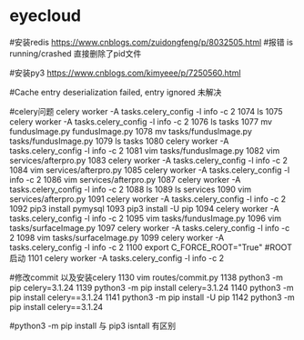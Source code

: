 # eyecloud
#安装redis
https://www.cnblogs.com/zuidongfeng/p/8032505.html
#报错 is running/crashed   直接删除了pid文件


#安装py3    https://www.cnblogs.com/kimyeee/p/7250560.html


#Cache entry deserialization failed, entry ignored   未解决

#celery问题
 celery worker -A tasks.celery_config -l info -c 2
 1074  ls
 1075  celery worker -A tasks.celery_config -l info -c 2
 1076  ls tasks
 1077  mv funduslmage.py fundusImage.py
 1078  mv tasks/funduslmage.py tasks/fundusImage.py
 1079  ls tasks
 1080  celery worker -A tasks.celery_config -l info -c 2
 1081  vim tasks/fundusImage.py
 1082  vim services/afterpro.py
 1083  celery worker -A tasks.celery_config -l info -c 2
 1084  vim services/afterpro.py
 1085  celery worker -A tasks.celery_config -l info -c 2
 1086  vim services/afterpro.py
 1087  celery worker -A tasks.celery_config -l info -c 2
 1088  ls
 1089  ls services
 1090  vim services/afterpro.py
 1091  celery worker -A tasks.celery_config -l info -c 2
 1092  pip3 install pymysql
 1093  pip3 install -U pip
 1094  celery worker -A tasks.celery_config -l info -c 2
 1095  vim tasks/fundusImage.py
 1096  vim tasks/surfaceImage.py
 1097  celery worker -A tasks.celery_config -l info -c 2
 1098  vim tasks/surfaceImage.py
 1099  celery worker -A tasks.celery_config -l info -c 2
 1100  export C_FORCE_ROOT="True"  #ROOT启动
 1101  celery worker -A tasks.celery_config -l info -c 2


#修改commit 以及安装celery
 1130  vim routes/commit.py 
 1138  python3 -m pip celery=3.1.24
 1139  python3 -m pip install celery=3.1.24
 1140  python3 -m pip install celery==3.1.24
 1141  python3 -m pip install -U pip
 1142  python3 -m pip install celery==3.1.24

#python3 -m pip install          与      pip3 isntall 有区别
